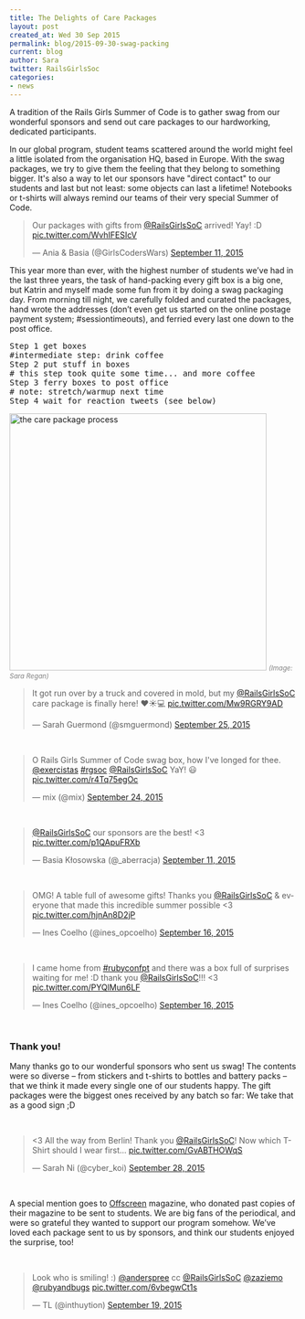 ```yaml
---
title: The Delights of Care Packages
layout: post
created_at: Wed 30 Sep 2015
permalink: blog/2015-09-30-swag-packing
current: blog
author: Sara
twitter: RailsGirlsSoc
categories: 
- news
---
```


A tradition of the Rails Girls Summer of Code is to gather swag from our wonderful sponsors and send out care packages to our hardworking, dedicated participants.

In our global program, student teams scattered around the world might feel a little isolated from the organisation HQ, based in Europe. With the swag packages, we try to give them the feeling that they belong to something bigger. It's also a way to let our sponsors have "direct contact" to our students and last but not least: some objects can last a lifetime! Notebooks or t-shirts will always remind our teams of their very special Summer of Code.

<blockquote class="twitter-tweet" lang="en"><p lang="en" dir="ltr">Our packages with gifts from <a href="https://twitter.com/RailsGirlsSoC">@RailsGirlsSoC</a> arrived! Yay! :D <a href="http://t.co/WvhIFESIcV">pic.twitter.com/WvhIFESIcV</a></p>&mdash; Ania &amp; Basia (@GirlsCodersWars) <a href="https://twitter.com/GirlsCodersWars/status/642253446071103488">September 11, 2015</a></blockquote>

This year more than ever, with the highest number of students we’ve had in the last three years, the task of hand-packing every gift box is a big one, but Katrin and myself made some fun from it by doing a swag packaging day. From morning till night, we carefully folded and curated the packages, hand wrote the addresses (don’t even get us started on the online postage payment system; #sessiontimeouts), and ferried every last one down to the post office.

<pre>Step 1 get boxes
#intermediate step: drink coffee
Step 2 put stuff in boxes
# this step took quite some time... and more coffee
Step 3 ferry boxes to post office
# note: stretch/warmup next time
Step 4 wait for reaction tweets (see below)
</pre>

<img src="/img/blog/2015/swag-package.gif" alt="the care package process" width="auto" height="450px">
<font color="grey"><small><i>(Image: Sara Regan)</i></small></font>

<br>

<blockquote class="twitter-tweet" lang="en"><p lang="en" dir="ltr">It got run over by a truck and covered in mold, but my <a href="https://twitter.com/RailsGirlsSoC">@RailsGirlsSoC</a> care package is finally here! ❤️☀️💻 <a href="http://t.co/Mw9RGRY9AD">pic.twitter.com/Mw9RGRY9AD</a></p>&mdash; Sarah Guermond (@smguermond) <a href="https://twitter.com/smguermond/status/647218017785393153">September 25, 2015</a></blockquote>

<br>

<blockquote class="twitter-tweet" lang="en"><p lang="en" dir="ltr">O Rails Girls Summer of Code swag box, how I&#39;ve longed for thee. <a href="https://twitter.com/exercistas">@exercistas</a> <a href="https://twitter.com/hashtag/rgsoc?src=hash">#rgsoc</a> <a href="https://twitter.com/RailsGirlsSoC">@RailsGirlsSoC</a> YaY! 😃 <a href="http://t.co/r4Tq75egOc">pic.twitter.com/r4Tq75egOc</a></p>&mdash; mix (@mix) <a href="https://twitter.com/mix/status/646903521468530688">September 24, 2015</a></blockquote>

<br>

<blockquote class="twitter-tweet" lang="en"><p lang="en" dir="ltr"><a href="https://twitter.com/RailsGirlsSoC">@RailsGirlsSoC</a> our sponsors are the best! &lt;3 <a href="http://t.co/p1QApuFRXb">pic.twitter.com/p1QApuFRXb</a></p>&mdash; Basia Kłosowska (@_aberracja) <a href="https://twitter.com/_aberracja/status/642242728894537728">September 11, 2015</a></blockquote>

<br>

<blockquote class="twitter-tweet" lang="en"><p lang="en" dir="ltr">OMG! A table full of awesome gifts! Thanks you <a href="https://twitter.com/RailsGirlsSoC">@RailsGirlsSoC</a> &amp; everyone that made this incredible summer possible &lt;3 <a href="http://t.co/hjnAn8D2jP">pic.twitter.com/hjnAn8D2jP</a></p>&mdash; Ines Coelho (@ines_opcoelho) <a href="https://twitter.com/ines_opcoelho/status/644232902230835200">September 16, 2015</a></blockquote>

<br>

<blockquote class="twitter-tweet" lang="en"><p lang="en" dir="ltr">I came home from <a href="https://twitter.com/hashtag/rubyconfpt?src=hash">#rubyconfpt</a> and there was a box full of surprises waiting for me! :D thank you <a href="https://twitter.com/RailsGirlsSoC">@RailsGirlsSoC</a>!!! &lt;3 <a href="http://t.co/PYQlMun6LF">pic.twitter.com/PYQlMun6LF</a></p>&mdash; Ines Coelho (@ines_opcoelho) <a href="https://twitter.com/ines_opcoelho/status/644229581139017728">September 16, 2015</a></blockquote>

<br>

### Thank you!
Many thanks go to our wonderful sponsors who sent us swag! The contents were so diverse – from stickers and t-shirts to bottles and battery packs – that we think it made every single one of our students happy. The gift packages were the biggest ones received by any batch so far: We take that as a good sign ;D

<br>

<blockquote class="twitter-tweet" lang="en"><p lang="en" dir="ltr">&lt;3 All the way from Berlin! Thank you <a href="https://twitter.com/RailsGirlsSoC">@RailsGirlsSoC</a>! Now which T-Shirt should I wear first... <a href="http://t.co/GvABTHOWqS">pic.twitter.com/GvABTHOWqS</a></p>&mdash; Sarah Ni (@cyber_koi) <a href="https://twitter.com/cyber_koi/status/648384654169370624">September 28, 2015</a></blockquote>

<br>

A special mention goes to <a href="http://www.offscreenmag.com/">Offscreen</a> magazine, who donated past copies of their magazine to be sent to students. We are big fans of the periodical, and were so grateful they wanted to support our program somehow.  We’ve loved each package sent to us by sponsors, and think our students enjoyed the surprise, too!

<br>

<blockquote class="twitter-tweet" lang="en"><p lang="en" dir="ltr">Look who is smiling! :) <a href="https://twitter.com/anderspree">@anderspree</a> cc <a href="https://twitter.com/RailsGirlsSoC">@RailsGirlsSoC</a> <a href="https://twitter.com/zaziemo">@zaziemo</a> <a href="https://twitter.com/rubyandbugs">@rubyandbugs</a> <a href="http://t.co/6vbegwCt1s">pic.twitter.com/6vbegwCt1s</a></p>&mdash; TL (@inthuytion) <a href="https://twitter.com/inthuytion/status/645246826279489539">September 19, 2015</a></blockquote>

<script async src="//platform.twitter.com/widgets.js" charset="utf-8"></script>
